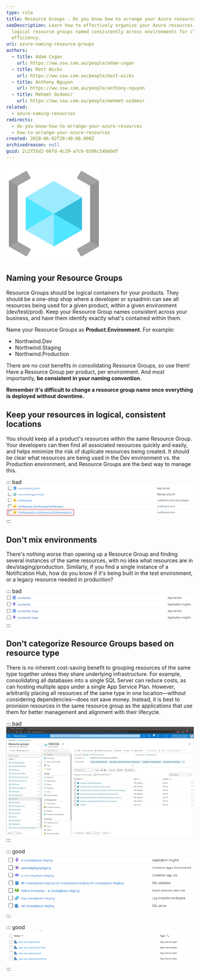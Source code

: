 ```yaml
---
type: rule
title: Resource Groups - Do you know how to arrange your Azure resources?
seoDescription: Learn how to effectively organize your Azure resources using
  logical resource groups named consistently across environments for clarity and
  efficiency.
uri: azure-naming-resource-groups
authors:
  - title: Adam Cogan
    url: https://ww.ssw.com.au/people/adam-cogan
  - title: Matt Wicks
    url: https://ww.ssw.com.au/people/matt-wicks
  - title: Anthony Nguyen
    url: https://ww.ssw.com.au/people/anthony-nguyen
  - title: Mehmet Ozdemir
    url: https://ww.ssw.com.au/people/mehmet-ozdemir
related:
  - azure-naming-resources
redirects:
  - do-you-know-how-to-arrange-your-azure-resources
  - how-to-arrange-your-azure-resources
created: 2020-06-02T20:48:06.000Z
archivedreason: null
guid: 2c2f55d2-66fd-4c29-a7cb-6598c54b60df
---
```


![](icon-naming-azure_1710232021931.png)

## Naming your Resource Groups

Resource Groups should be logical containers for your products. They should be a one-stop shop where a developer or sysadmin can see all resources being used for a given product, within a given environment (dev/test/prod). Keep your Resource Group names consistent across your business, and have them identify exactly what's contained within them.

Name your Resource Groups as **Product.Environment**. For example:

- Northwind.Dev
- Northwind.Staging
- Northwind.Production

There are no cost benefits in consolidating Resource Groups, so use them! Have a Resource Group per product, per environment. And most importantly, **be consistent in your naming convention**.

**Remember it's difficult to change a resource group name once everything is deployed without downtime.**

<!--endintro-->

## Keep your resources in logical, consistent locations

You should keep all a product's resources within the same Resource Group. Your developers can then find all associated resources quickly and easily, and helps minimize the risk of duplicate resources being created. It should be clear what resources are being used in the Dev environment vs. the Production environment, and Resource Groups are the best way to manage this.

::: bad
![Figure: Bad example - A rogue dev resource in the Production RG](rogue-resource.png)
:::

## Don't mix environments

There's nothing worse than opening up a Resource Group and finding several instances of the same resources, with no idea what resources are in dev/staging/production. Similarly, if you find a single instance of a Notification Hub, how do you know if it's being built in the test environment, or a legacy resource needed in production?

::: bad
![Figure: Bad example - Staging and Prod resources in the same RG](bad-azure-environments.png)
:::

## Don't categorize Resource Groups based on resource type

There is no inherent cost-saving benefit to grouping resources of the same type together unless they share underlying infrastructure. For example, consolidating all databases into a single SQL Server can reduce costs, as can hosting multiple apps under a single App Service Plan. However, arbitrarily placing all resources of the same type in one location—without considering dependencies—does not save money. Instead, it is best to provision resources in the same resource group as the applications that use them for better management and alignment with their lifecycle.

::: bad
![Figure: Bad example - SSW.SQL has all the Databases for different apps in one place](arrange-azure-resources-bad.jpg)
:::

::: good
![Figure: Good example (for all the above) - Resource Group contains all staging resources for this product](rg-good.png)
:::

::: good
![Figure: Good example - Adding underlying infrastructure to the same Resource Group can save $](screenshot-2025-03-18-080729.png)
:::
